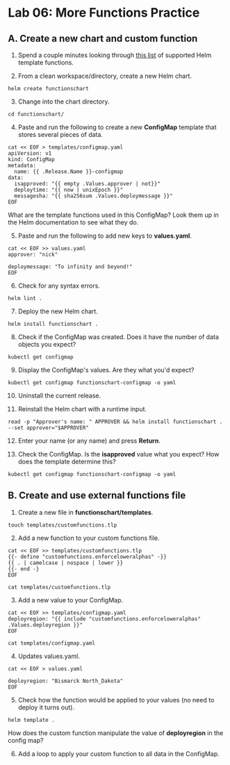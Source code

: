 # Lab 06: More Functions Practice

## A. Create a new chart and custom function

1. Spend a couple minutes looking through [this list](https://helm.sh/docs/chart_template_guide/function_list/) of supported Helm template functions.

2. From a clean workspace/directory, create a new Helm chart.

```
helm create functionschart
```

3. Change into the chart directory.

```
cd functionschart/
```

4. Paste and run the following to create a new **ConfigMap** template that stores several pieces of data.

```
cat << EOF > templates/configmap.yaml
apiVersion: v1
kind: ConfigMap
metadata:
  name: {{ .Release.Name }}-configmap
data:
  isapproved: "{{ empty .Values.approver | not}}"
  deploytime: "{{ now | unixEpoch }}"
  messagesha: "{{ sha256sum .Values.deploymessage }}"
EOF
```

What are the template functions used in this ConfigMap? Look them up in the Helm documentation to see what they do.

5. Paste and run the following to add new keys to **values.yaml**.

```
cat << EOF >> values.yaml
approver: "nick"

deploymessage: "To infinity and beyond!"
EOF
```

6. Check for any syntax errors.

```
helm lint .
```

7. Deploy the new Helm chart.

```
helm install functionschart .
```

8. Check if the ConfigMap was created. Does it have the number of data objects you expect?

```
kubectl get configmap
```

9. Display the ConfigMap's values. Are they what you'd expect?

```
kubectl get configmap functionschart-configmap -o yaml
```

10. Uninstall the current release.

11. Reinstall the Helm chart with a runtime input.

```
read -p "Approver's name: " APPROVER && helm install functionschart . --set approver="$APPROVER"
```

12. Enter your name (or any name) and press **Return**.

13. Check the ConfigMap. Is the **isapproved** value what you expect? How does the template determine this?

```
kubectl get configmap functionschart-configmap -o yaml
```

## B. Create and use external functions file

1. Create a new file in **functionschart/templates**.

```
touch templates/customfunctions.tlp
```

2. Add a new function to your custom functions file.

```
cat << EOF >> templates/customfunctions.tlp
{{- define "customfunctions.enforceloweralphas" -}}
{{ . | camelcase | nospace | lower }}
{{- end -}
EOF
```
```
cat templates/customfunctions.tlp
```

3. Add a new value to your ConfigMap.

```
cat << EOF >> templates/configmap.yaml
deployregion: "{{ include "customfunctions.enforceloweralphas" .Values.deployregion }}"
EOF
```
```
cat templates/configmap.yaml
```

4. Updates values.yaml.

```
cat << EOF > values.yaml

deployregion: "Bismarck North_Dakota"
EOF
```

5. Check how the function would be applied to your values (no need to deploy it turns out).

```
helm template .
```

How does the custom function manipulate the value of **deployregion** in the config map?

6. Add a loop to apply your custom function to all data in the ConfigMap.
